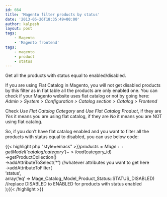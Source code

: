 ```yaml
---
id: 664
title: 'Magento filter products by status'
date: '2013-05-26T18:35:49+00:00'
author: kalpesh
layout: post
tags:
    - Magento
    - 'Magento frontend'
tags:
    - magento
    - product
    - status
---
```


Get all the products with status equal to enabled/disabled.

If you are using Flat Catalog in Magento, you will not get disabled products by this filter as in flat table all the products are only enabled one. You can check if your Magento website uses flat catalog or not by going here:  
*Admin > System > Configuration > Catalog section > Catalog > Frontend*

Check *Use Flat Catalog Category* and *Use Flat Catalog Product*, if they are *Yes* it means you are using flat catalog, if they are *No* it means you are NOT using flat catalog.

So, if you don’t have flat catalog enabled and you want to filter all the products with status equal to disabled, you can use below code:

{{< highlight php "style=emacs" >}}$products = Mage::getModel(‘catalog/category’)->load($category_id)  
->getProductCollection()  
->addAttributeToSelect(‘*’) //whatever attributes you want to get here  
->addAttributeToFilter(  
 ‘status’,  
 array(‘eq’ => Mage_Catalog_Model_Product_Status::STATUS_DISABLED)  
 //replace DISABLED to ENABLED for products with status enabled  
);{{< /highlight >}}